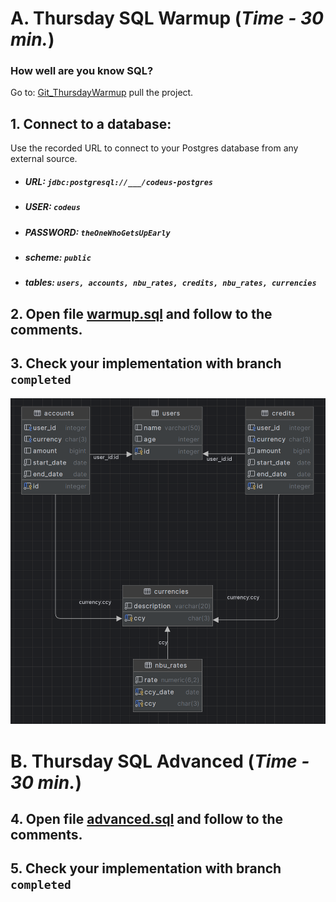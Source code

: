 # A. Thursday SQL Warmup (***Time - 30 min.***)

### How well are you know SQL?

Go
to: [Git_ThursdayWarmup](https://github.com/AlexandrLavrinenko/codeus_practices/blob/master/src/main/java/december/thursday/README.md)
pull the project.<br>

## 1. Connect to a database:

Use the recorded URL to connect to your Postgres database from any external source.

- ##### URL: `jdbc:postgresql://___/codeus-postgres`
- ##### USER: `codeus`
- ##### PASSWORD: `theOneWhoGetsUpEarly`
- ##### scheme: `public`
- ##### tables: `users, accounts, nbu_rates, credits, nbu_rates, currencies`

## 2. Open file [warmup.sql](../../../resources/sql/warmup.sql) and follow to the comments.

## 3. Check your implementation with branch `completed`

![DataBase Diagram Image](../../../resources/images/DB_Diagram.png)

# B. Thursday SQL Advanced (***Time - 30 min.***)

## 4. Open file [advanced.sql](../../../resources/sql/advanced.sql) and follow to the comments.

## 5. Check your implementation with branch `completed`

